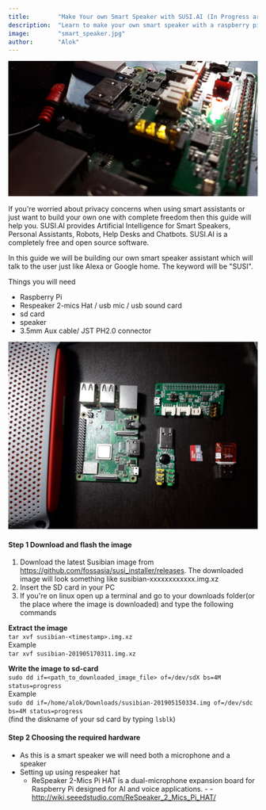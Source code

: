 ```yaml
---
title:        "Make Your own Smart Speaker with SUSI.AI (In Progress article)"
description:  "Learn to make your own smart speaker with a raspberry pi"
image:        "smart_speaker.jpg"
author:       "Alok"
---
```


![susi.ai smart speaker](/assets/smart_speaker.jpg)

If you're worried about privacy concerns when using smart assistants or just want to build your own one with complete freedom then this guide will help you. SUSI.AI provides Artificial Intelligence for Smart Speakers, Personal Assistants, Robots, Help Desks and Chatbots. SUSI.AI is a completely free and open source software.

In this guide we will be building our own smart speaker assistant which will talk to the user just like Alexa or Google home. The keyword will be "SUSI".

Things you will need
- Raspberry Pi
- Respeaker 2-mics Hat / usb mic / usb sound card
- sd card
- speaker
- 3.5mm Aux cable/ JST PH2.0 connector

![components](/assets/components.jpeg)

#### Step 1 Download and flash the image
1. Download the latest Susibian image from https://github.com/fossasia/susi_installer/releases.
   The downloaded image will look something like susibian-xxxxxxxxxxxx.img.xz
2. Insert the SD card in your PC
3. If you're on linux open up a terminal and go to your downloads folder(or the place where the image is downloaded) and type the following commands


<b> Extract the image </b> <br>
`tar xvf susibian-<timestamp>.img.xz` <br>
Example <br>
`tar xvf susibian-201905170311.img.xz`

<b> Write the image to sd-card </b> <br>
`sudo dd if=<path_to_downloaded_image_file> of=/dev/sdX bs=4M status=progress`<br>
Example <br> `sudo dd if=/home/alok/Downloads/susibian-201905150334.img of=/dev/sdc bs=4M status=progress` <br>
(find the diskname of your sd card by typing `lsblk`)


#### Step 2 Choosing the required hardware
- As this is a smart speaker we will need both a microphone and a speaker
- Setting up using respeaker hat
  - ReSpeaker 2-Mics Pi HAT is a dual-microphone expansion board for Raspberry Pi designed for AI and voice applications. - - http://wiki.seeedstudio.com/ReSpeaker_2_Mics_Pi_HAT/
